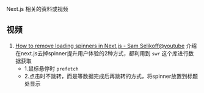 Next.js 相关的资料或视频



## 视频

1. [How to remove loading spinners in Next.js - Sam Selikoff@youtube](https://www.youtube.com/watch?v=JHGoXMvzTY4&ab_channel=SamSelikoff) 介绍在next.js去掉spinner提升用户体验的2种方式，都利用到 `swr` 这个库进行数据获取
   - 1.鼠标悬停时 `prefetch`
   - 2.点击时不跳转，而是等数据完成后再跳转的方式，将spinner放置到标题处显示

